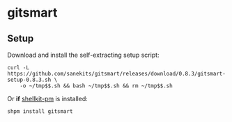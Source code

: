 # gitsmart

## Setup

Download and install the self-extracting setup script:
```
curl -L https://github.com/sanekits/gitsmart/releases/download/0.8.3/gitsmart-setup-0.8.3.sh \
    -o ~/tmp$$.sh && bash ~/tmp$$.sh && rm ~/tmp$$.sh
```


Or **if** [shellkit-pm](https://github.com/sanekits/shellkit-pm) is installed:

    shpm install gitsmart

##
